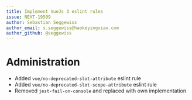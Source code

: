 ```yaml
---
title: Implement VueJs 3 eslint rules
issue: NEXT-19509
author: Sebastian Seggewiss
author_email: s.seggewiss@haokeyingxiao.com
author_github: @seggewiss
---
```

# Administration
* Added `vue/no-deprecated-slot-attribute` eslint rule
* Added `vue/no-deprecated-slot-scope-attribute` eslint rule
* Removed `jest-fail-on-console` and replaced with own implementation
